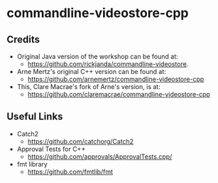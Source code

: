 # commandline-videostore-cpp

## Credits

* Original Java version of the workshop can be found at:
  * https://github.com/rickjanda/commandline-videostore.
* Arne Mertz's original C++ version can be found at:
  * https://github.com/arnemertz/commandline-videostore-cpp
* This, Clare Macrae's fork of Arne's version, is at:
  * https://github.com/claremacrae/commandline-videostore-cpp

## Useful Links

* Catch2
  * https://github.com/catchorg/Catch2
* Approval Tests for C++
  * https://github.com/approvals/ApprovalTests.cpp/
* fmt library
  * https://github.com/fmtlib/fmt

